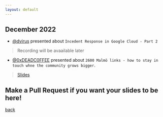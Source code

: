 ```yaml
---
layout: default
---
```


## December 2022

- [@dvirus](https://twitter.com/dvirus) presented about `Incedent Response in Google Cloud - Part 2`  
> Recording will be avaailable later  

- [@0xDEADC0FFEE](https://twitter.com/0xDEADC0FFEE) presented about `2600 Malmö links - how to stay in touch whne the community grows bigger`.
> [Slides](/slides/December2022/malmo2600links.pdf)

## Make a Pull Request if you want your slides to be here!

[back](/)